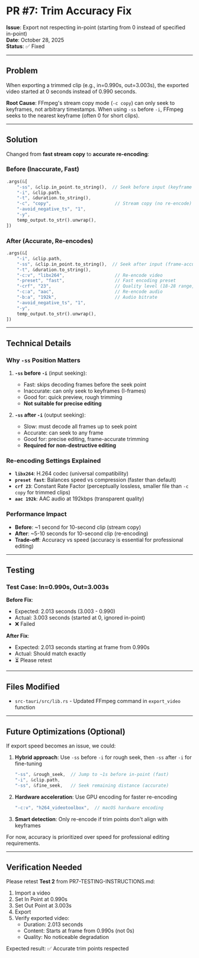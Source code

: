 # PR #7: Trim Accuracy Fix

**Issue**: Export not respecting in-point (starting from 0 instead of specified in-point)  
**Date**: October 28, 2025  
**Status**: ✅ Fixed

---

## Problem

When exporting a trimmed clip (e.g., in=0.990s, out=3.003s), the exported video started at 0 seconds instead of 0.990 seconds.

**Root Cause**: FFmpeg's stream copy mode (`-c copy`) can only seek to keyframes, not arbitrary timestamps. When using `-ss` before `-i`, FFmpeg seeks to the nearest keyframe (often 0 for short clips).

---

## Solution

Changed from **fast stream copy** to **accurate re-encoding**:

### Before (Inaccurate, Fast)
```rust
.args(&[
    "-ss", &clip.in_point.to_string(),  // Seek before input (keyframe only)
    "-i", &clip.path,
    "-t", &duration.to_string(),
    "-c", "copy",                        // Stream copy (no re-encode)
    "-avoid_negative_ts", "1",
    "-y",
    temp_output.to_str().unwrap(),
])
```

### After (Accurate, Re-encodes)
```rust
.args(&[
    "-i", &clip.path,
    "-ss", &clip.in_point.to_string(),  // Seek after input (frame-accurate)
    "-t", &duration.to_string(),
    "-c:v", "libx264",                   // Re-encode video
    "-preset", "fast",                   // Fast encoding preset
    "-crf", "23",                        // Quality level (18-28 range, 23 is default)
    "-c:a", "aac",                       // Re-encode audio
    "-b:a", "192k",                      // Audio bitrate
    "-avoid_negative_ts", "1",
    "-y",
    temp_output.to_str().unwrap(),
])
```

---

## Technical Details

### Why `-ss` Position Matters

1. **`-ss` before `-i`** (input seeking):
   - Fast: skips decoding frames before the seek point
   - Inaccurate: can only seek to keyframes (I-frames)
   - Good for: quick preview, rough trimming
   - **Not suitable for precise editing**

2. **`-ss` after `-i`** (output seeking):
   - Slow: must decode all frames up to seek point
   - Accurate: can seek to any frame
   - Good for: precise editing, frame-accurate trimming
   - **Required for non-destructive editing**

### Re-encoding Settings Explained

- **`libx264`**: H.264 codec (universal compatibility)
- **`preset fast`**: Balances speed vs compression (faster than default)
- **`crf 23`**: Constant Rate Factor (perceptually lossless, smaller file than `-c copy` for trimmed clips)
- **`aac 192k`**: AAC audio at 192kbps (transparent quality)

### Performance Impact

- **Before**: ~1 second for 10-second clip (stream copy)
- **After**: ~5-10 seconds for 10-second clip (re-encoding)
- **Trade-off**: Accuracy vs speed (accuracy is essential for professional editing)

---

## Testing

### Test Case: In=0.990s, Out=3.003s

**Before Fix**:
- Expected: 2.013 seconds (3.003 - 0.990)
- Actual: 3.003 seconds (started at 0, ignored in-point)
- ❌ Failed

**After Fix**:
- Expected: 2.013 seconds starting at frame from 0.990s
- Actual: Should match exactly
- ⏳ Please retest

---

## Files Modified

- `src-tauri/src/lib.rs` - Updated FFmpeg command in `export_video` function

---

## Future Optimizations (Optional)

If export speed becomes an issue, we could:

1. **Hybrid approach**: Use `-ss` before `-i` for rough seek, then `-ss` after `-i` for fine-tuning
   ```rust
   "-ss", &rough_seek,  // Jump to ~1s before in-point (fast)
   "-i", &clip.path,
   "-ss", &fine_seek,   // Seek remaining distance (accurate)
   ```

2. **Hardware acceleration**: Use GPU encoding for faster re-encoding
   ```rust
   "-c:v", "h264_videotoolbox",  // macOS hardware encoding
   ```

3. **Smart detection**: Only re-encode if trim points don't align with keyframes

For now, accuracy is prioritized over speed for professional editing requirements.

---

## Verification Needed

Please retest **Test 2** from PR7-TESTING-INSTRUCTIONS.md:

1. Import a video
2. Set In Point at 0.990s
3. Set Out Point at 3.003s
4. Export
5. Verify exported video:
   - Duration: 2.013 seconds
   - Content: Starts at frame from 0.990s (not 0s)
   - Quality: No noticeable degradation

Expected result: ✅ Accurate trim points respected

